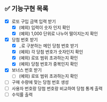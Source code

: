 ## ✅ 기능구현 목록

- [x] 로또 구입 금액 입력 받기
    - [x] (예외) 입력이 숫자 인지 확인
    - [x] (예외) 1,000 단위로 나누어 떨이지는지 확인
- [x] 당첨 번호 받기
    - [x] `,`로 구분하는 메인 당첨 번호 받기
    - [x] (예외) 각 당첨 번호가 숫자인지 확인
    - [x] (예외) 로또 범위 초과하는지 확인
    - [x] (예외) 당첨 번호가 중복인지 확인
- [x] 보너스 번호 받기
    - [ ] (예외) 로또 범위 초과하는지 확인
- [ ] 구매 수량에 맞는 당첨 번호 생성
- [ ] 사용자 번호랑 당첨 번호랑 비교하여 당첨 통계 출력
- [ ] 수익률 출력